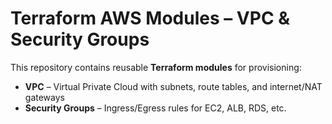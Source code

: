 # Terraform AWS Modules – VPC & Security Groups

This repository contains reusable **Terraform modules** for provisioning:

-  **VPC** – Virtual Private Cloud with subnets, route tables, and internet/NAT gateways
-  **Security Groups** – Ingress/Egress rules for EC2, ALB, RDS, etc.
